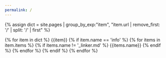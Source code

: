 ```yaml
---
permalink: /
---
```


{% assign dict = site.pages | group_by_exp:"item", "item.url | remove_first: '/' | split: '/' | first" %}

{% for item in dict %}
  {{item}}
  {% if item.name == 'info' %}
    {% for items in item.items %}
      {% if items.name != '\_linker.md' %}
        {{items.name}}
        <!-- {% include_relative items.name %} -->
      {% endif %}
    {% endfor %}
  {% endif %}
{% endfor %}
